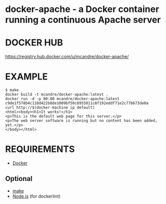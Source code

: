# docker-apache - a Docker container running a continuous Apache server

# DOCKER HUB

https://registry.hub.docker.com/u/mcandre/docker-apache/

# EXAMPLE

```
$ make
docker build -t mcandre/docker-apache:latest .
docker run -d -p 80:80 mcandre/docker-apache:latest
c9de1f578b4c110d422b8de1009bf50c8955011c8f192eddf71e2c77b673de0a
curl http://$(docker-machine ip default)
<html><body><h1>It works!</h1>
<p>This is the default web page for this server.</p>
<p>The web server software is running but no content has been added, yet.</p>
</body></html>
```

# REQUIREMENTS

* [Docker](https://www.docker.com/)

## Optional

* [make](http://www.gnu.org/software/make/)
* [Node.js](https://nodejs.org/en/) (for dockerlint)
